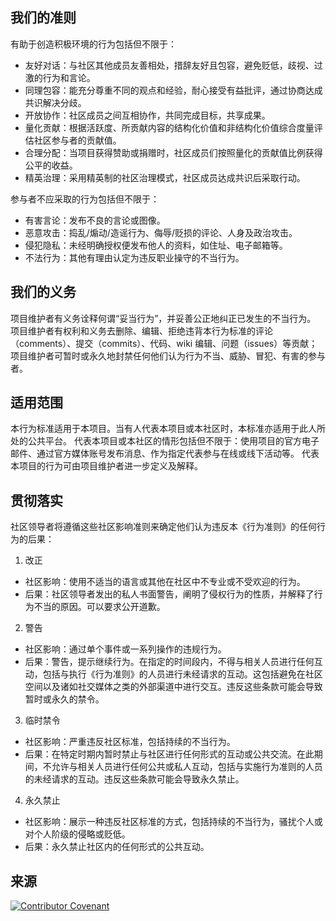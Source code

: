 ## 我们的准则

有助于创造积极环境的行为包括但不限于：

* 友好对话：与社区其他成员友善相处，措辞友好且包容，避免贬低，歧视、过激的行为和言论。
* 同理包容：能充分尊重不同的观点和经验，耐心接受有益批评，通过协商达成共识解决分歧。
* 开放协作：社区成员之间互相协作，共同完成目标，共享成果。
* 量化贡献：根据活跃度、所贡献内容的结构化价值和非结构化价值综合度量评估社区参与者的贡献值。
* 合理分配：当项目获得赞助或捐赠时，社区成员们按照量化的贡献值比例获得公平的收益。
* 精英治理：采用精英制的社区治理模式，社区成员达成共识后采取行动。

参与者不应采取的行为包括但不限于：

* 有害言论：发布不良的言论或图像。
* 恶意攻击：捣乱/煽动/造谣行为、侮辱/贬损的评论、人身及政治攻击。
* 侵犯隐私：未经明确授权便发布他人的资料，如住址、电子邮箱等。
* 不法行为：其他有理由认定为违反职业操守的不当行为。

## 我们的义务

项目维护者有义务诠释何谓“妥当行为”，并妥善公正地纠正已发生的不当行为。
项目维护者有权利和义务去删除、编辑、拒绝违背本行为标准的评论（comments）、提交（commits）、代码、wiki 编辑、问题（issues）等贡献；项目维护者可暂时或永久地封禁任何他们认为行为不当、威胁、冒犯、有害的参与者。

## 适用范围

本行为标准适用于本项目。当有人代表本项目或本社区时，本标准亦适用于此人所处的公共平台。
代表本项目或本社区的情形包括但不限于：使用项目的官方电子邮件、通过官方媒体账号发布消息、作为指定代表参与在线或线下活动等。
代表本项目的行为可由项目维护者进一步定义及解释。

## 贯彻落实

社区领导者将遵循这些社区影响准则来确定他们认为违反本《行为准则》的任何行为的后果：

1. 改正

- 社区影响：使用不适当的语言或其他在社区中不专业或不受欢迎的行为。
- 后果：社区领导者发出的私人书面警告，阐明了侵权行为的性质，并解释了行为不当的原因。可以要求公开道歉。

2. 警告

- 社区影响：通过单个事件或一系列操作的违规行为。
- 后果：警告，提示继续行为。在指定的时间段内，不得与相关人员进行任何互动，包括与执行《行为准则》的人员进行未经请求的互动。这包括避免在社区空间以及诸如社交媒体之类的外部渠道中进行交互。违反这些条款可能会导致暂时或永久的禁令。

3. 临时禁令

- 社区影响：严重违反社区标准，包括持续的不当行为。
- 后果：在特定时期内暂时禁止与社区进行任何形式的互动或公共交流。在此期间，不允许与相关人员进行任何公共或私人互动，包括与实施行为准则的人员的未经请求的互动。违反这些条款可能会导致永久禁止。

4. 永久禁止

- 社区影响：展示一种违反社区标准的方式，包括持续的不当行为，骚扰个人或对个人阶级的侵略或贬低。
- 后果：永久禁止社区内的任何形式的公共互动。

## 来源

[![Contributor Covenant](https://img.shields.io/badge/Contributor%20Covenant-2.0-4baaaa.svg)](code_of_conduct.md)

